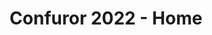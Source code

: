 ---
layout: home
name: home
title: Confuror 2022 - Home
lang: en
permalink: /en/
redirect_from:
  - /en/activities/
---